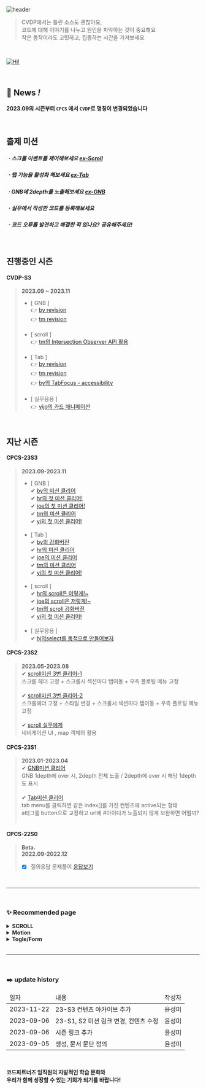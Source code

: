 ![header](https://capsule-render.vercel.app/api?type=waving&color=000000&height=280&section=header&text=CVDP&fontColor=E96A23&desc=CODEPARTNERS%20Code%20Vanilla%20Depot&fontSize=85&fontAlign=19&descAlign=25&fontAlignY=40&descAlignY=55)
> CVDP에서는 틀린 소스도 괜찮아요,<br>
코드에 대해 이야기를 나누고 원인을 파악하는 것이 중요해요<br>
작은 동작이라도 고민하고, 집중하는 시간을 가져보세요
<br>

[![Hi!](https://hits.seeyoufarm.com/api/count/incr/badge.svg?url=https%3A%2F%2Fcodepartners-marster-00.github.io%2FCVDP%2F&count_bg=%23212121&title_bg=%23FF6017&icon=&icon_color=%23E7E7E7&title=Welcome%20to%20CVDP&edge_flat=true)](https://codepartners-marster-00.github.io/CVDP/)

<br>

## 💝 __News *!*__
__2023.09의 시즌부터 `CPCS` 에서 `CVDP`로 명칭이 변경되었습니다__

<br>

## 출제 미션
##### ㆍ스크롤 이벤트를 제어해보세요 [ex-Scroll](https://codepartners-marster-00.github.io/CVDP/CPCS23-S2-JS/quest01/Quest01.html)
##### ㆍ탭 기능을 활성화 해보세요 [ex-Tab](https://codepartners-marster-00.github.io/CVDP/CPCS23-S1-JS/quest02/Quest02.html)
##### ㆍGNB에 2depth를 노출해보세요 [ex-GNB](https://codepartners-marster-00.github.io/CVDP/CPCS23-S1-JS/quest01/Quest01.html)
##### ㆍ실무에서 작성한 코드를 등록해보세요
##### ㆍ코드 오류를 발견하고 해결한 적 있나요? 공유해주세요!

<br>

## 진행중인 시즌
#### CVDP-S3
> __2023.09 ~ 2023.11__
> - [ GNB ] <br> 
> 👉 [ by revision ](https://codepartners-marster-00.github.io/CVDP/CVDP24-S1-JS/quest01_GNB/Quest_GNB_by.html) <br>
> 👉 [ tm revision ](https://codepartners-marster-00.github.io/CVDP/CVDP24-S1-JS/quest01_GNB/Quest_GNB_tm.html) <br>
>   <br>
> - [ scroll ] <br>
> 👉 [tm의 Intersection Observer API 활용 ](https://codepartners-marster-00.github.io/CVDP/CVDP24-S1-JS/quest02_SCROLL/intersection_api_tm.html) <br>
>   <br>
> - [ Tab ] <br>
> 👉 [ by revision ](https://codepartners-marster-00.github.io/CVDP/CVDP24-S1-JS/quest03_TAB/Quest_TAB_by.html) <br>
> 👉 [ tm revision ](https://codepartners-marster-00.github.io/CVDP/CVDP24-S1-JS/quest03_TAB/Quest_TAB_tm.html) <br>
> 👉 [by의 TabFocus - accessibility ](https://codepartners-marster-00.github.io/CVDP/CVDP24-S1-JS/quest03_TAB/TabFocus_by.html) <br>
>   <br>
> - [ 실무응용 ] <br> 
> 👉 [yijo의 카드 애니메이션 ](https://codepartners-marster-00.github.io/CVDP/CVDP24-result/yijo/cardAnimation/index.html) <br>

<br>

## 지난 시즌
#### CPCS-23S3
> __2023.09-2023.11__ <br>
> - [ GNB ] <br> 
> ✔ [by의 미션 클리어 ](https://codepartners-marster-00.github.io/CVDP/CVDP23-S3-JS/quest01_GNB/Quest_GNB_by.html) <br>
> ✔ [hr의 첫 미션 클리어!](https://codepartners-marster-00.github.io/CVDP/CVDP23-S3-JS/quest01_GNB/Quest_GNB_hr.html) <br>
> ✔ [joe의 첫 미션 클리어!](https://codepartners-marster-00.github.io/CVDP/CVDP23-S3-JS/quest01_GNB/Quest_GNB_joe.html) <br>
> ✔ [tm의 미션 클리어 ](https://codepartners-marster-00.github.io/CVDP/CVDP23-S3-JS/quest01_GNB/Quest-GNB_tm.html) <br>
> ✔ [yi의 첫 미션 클리어! ](https://codepartners-marster-00.github.io/CVDP/CPCS23-result-code07/Quest_GNB_thumb.html) <br>
>   <br>
> - [ Tab ] <br>
> ✔ [by의 강화버전](https://codepartners-marster-00.github.io/CVDP/CVDP23-S3-JS/quest03_TAB/Quest_TAB_by.html) <br>
> ✔ [hr의 미션 클리어](https://codepartners-marster-00.github.io/CVDP/CVDP23-S3-JS/quest03_TAB/Quest_TAB_hr.html) <br>
> ✔ [joe의 미션 클리어](https://codepartners-marster-00.github.io/CVDP/CVDP23-S3-JS/quest03_TAB/Quest_TAB_joe.html) <br>
> ✔ [tm의 미션 클리어](https://codepartners-marster-00.github.io/CVDP/CVDP23-S3-JS/quest03_TAB/Quest_TAB_tm.html) <br>
> ✔ [yi의 첫 미션 클리어! ](https://codepartners-marster-00.github.io/CVDP/CPCS23-result-code07/Quest_TAB_thumb.html) <br>
>   <br>
> - [ scroll ] <br>
> ✔ [hr의 scroll은 이렇게!~](https://codepartners-marster-00.github.io/CVDP/CVDP23-S3-JS/quest02_SCROLL/Quest_SCROLL_hr.html) <br>
> ✔ [joe의 scroll은 저렇게!~](https://codepartners-marster-00.github.io/CVDP/CVDP23-S3-JS/quest02_SCROLL/Quest_SCROLL_joe.html) <br>
> ✔ [tm의 scroll 강화버전 ](https://codepartners-marster-00.github.io/CVDP/CVDP23-S3-JS/quest02_SCROLL/Quest_SCROLL_tm.html) <br>
> ✔ [yi의 첫 미션 클리어! ](https://codepartners-marster-00.github.io/CVDP/CPCS23-result-code07/Quest_SCROLL_thumb.html) <br>
>   <br>
> - [ 실무응용 ] <br>
> ✔ [hj의select를 동적으로 만들어보자 ](https://codepartners-marster-00.github.io/CVDP/CPCS23-result/code08/selectboxCreate/index.html) <br>

#### CPCS-23S2
> __2023.05-2023.08__ <br>
> ✔ [scroll미션 3번 클리어-1](https://codepartners-marster-00.github.io/CVDP/CPCS23-S2-JS/quest01/Quest01_scroll.html) <br>
>  스크롤 헤더 고정 + 스크롤시 섹션마다 탭이동 + 우측 플로팅 메뉴 고정 <br>
> <br>
> ✔ [scroll미션 3번 클리어-2](https://codepartners-marster-00.github.io/CVDP/CPCS23-S2-JS/quest01/Quest01_yong.html) <br>
>  스크롤헤더 고정 + 스타일 변경 + 스크롤시 섹션마다 탭이동 + 우측 플로팅 메뉴 고정 <br>
> <br>
> ✔ [scroll 실무예제](https://codepartners-marster-00.github.io/CVDP/CPCS23-result/code08/navigation/index.html) <br>
>  네비게이션 UI , map 객체의 활용  <br>

#### CPCS-23S1
> __2023.01-2023.04__ <br>
> ✔ [GNB미션 클리어](https://codepartners-marster-00.github.io/CVDP/CPCS23-S1-JS/quest01/quest01-제출.html) <br>
>  GNB 1depth에 over 시, 2depth 전체 노출 / 2depth에 over 시 해당 1depth도 표시 <br>
> <br>
> ✔ [Tab미션 클리어](https://codepartners-marster-00.github.io/CVDP/CPCS23-S1-JS/quest02/quest02-제출.html) <br>
>  tab menu를 클릭하면 같은 index[]를 가진 컨텐츠에 active되는 형태 <br>
>  a태그를 button으로 교정하고 url에 #아이디가 노출되지 않게 보완하면 어떨까? <br>
> <br>

#### __CPCS-22S0__
> __Beta.__ <br>
> __2022.09-2022.12__ <br>
> - [x] 질의응답 문제풀이 [응답보기](https://codepartners-marster-00.github.io/CVDP/CPCS22-S0-Beta/index.html) <br>


<br>

***

<br>

### ✨ Recommended page
<details>
<summary><b> SCROLL </b></summary>
<ul>
  <li>1. lacoste90anniversary.html <a href="https://www.lacoste.com/kr/90-anniversary.html" target="_blank">go to page</a></li>
  <li>2. Looking for a page. <a href="#" target="_blank">go to page</a> later</li>
</ul>
</details>
<details>
<summary><b> Motion </b></summary>
<ul>
  <li>1. Looking for a page. <a href="#" target="_blank">go to page</a> later</li>
  <li>2. Looking for a page. <a href="#" target="_blank">go to page</a> later</li>
</ul>
</details>
<details>
<summary><b> Togle/Form </b></summary>
<ul>
  <li>1. Looking for a page. <a href="#" target="_blank">go to page</a> later</li>
  <li>2. Looking for a page. <a href="#" target="_blank">go to page</a> later</li>
</ul>
</details>

<br>

***

<br>

### ✒️ update history
<table>
  <thead><tr><td>일자</td><td>내용</td><td>작성자</td></tr></thead>
  <tbody>
    <tr><td>2023-11-22</td><td>23-S3 컨텐츠 아카이브 추가 </td><td>윤성미</td></tr>
    <tr><td>2023-09-06</td><td>23-S1, S2 미션 링크 변경, 컨텐츠 수정</td><td>윤성미</td></tr>
    <tr><td>2023-09-06</td><td>시즌 링크 추가</td><td>윤성미</td></tr>
    <tr><td>2023-09-05</td><td>생성, 문서 문단 정의</td><td>윤성미</td></tr>
  </tbody>
</table>

<br>


__코드파트너즈 임직원의 자발적인 학습 문화와__
<br>
__우리가 함께 성장할 수 있는 기회가 되기를 바랍니다!__
<br>

